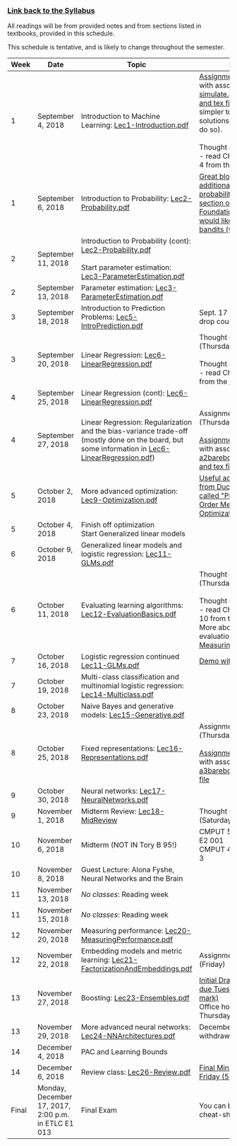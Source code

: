 <h3><a href="https://github.com/ajingj82/stochapprox/">Link back to the Syllabus</a></h3>

All readings will be from provided notes and from sections listed in textbooks, provided in this schedule. 

This schedule is tentative, and is likely to change throughout the semester. 


Week | Date | Topic | Readings
------------ | ------------- | ------------- | -------------
1| September 4, 2018 | Introduction to Machine Learning: <a href="lectures/Lec1-Introduction.pdf">Lec1-Introduction.pdf</a> | <a href="assignments/ass1.pdf">Assignment #1 released</a> <br> with associated code <a href="assignments/simulate.py">simulate.py</a> <br> <a href="assignments/ass1ex.tex">and tex file</a> to make it simpler to typeset your solutions (if you choose to do so). <br> <br> Thought questions #1: <br>  - read Chapters 1, 2, 3 and 4 from the <a href="notes.pdf">notes.pdf</a>
1 | September 6, 2018 | Introduction to Probability: <a href="lectures/Lec2-Probability.pdf">Lec2-Probability.pdf</a> | <a href="http://banditalgs.com/2016/09/04/stochastic-bandits-warm-up/">Great blog post if you want additional readings about probability; jump to the section on Rigorous Foundations, unless you would like to learn about bandits (which is also fun!)</a>
2 | September 11, 2018 | Introduction to Probability (cont): <a href="lectures/Lec2-Probability.pdf">Lec2-Probability.pdf</a> <br> <br> Start parameter estimation: <a href="lectures/Lec3-ParameterEstimation.pdf">Lec3-ParameterEstimation.pdf</a>| 
2 | September 13, 2018 | Parameter estimation: <a href="lectures/Lec3-ParameterEstimation.pdf">Lec3-ParameterEstimation.pdf</a> | 
3 | September 18, 2018 | Introduction to Prediction Problems: <a href="lectures/Lec5-IntroPrediction.pdf">Lec5-IntroPrediction.pdf</a> | Sept. 17 last day to add or drop courses.
3  | September 20, 2018 | Linear Regression: <a href="lectures/Lec6-LinearRegression.pdf">Lec6-LinearRegression.pdf</a> | Thought questions #1 due (Thursday) <br> <br> Thought questions #2:<br> - read Chapters 5, 6, and 7 from the <a href="notes.pdf">notes.pdf</a>
4 | September 25, 2018 | Linear Regression (cont): <a href="lectures/Lec6-LinearRegression.pdf">Lec6-LinearRegression.pdf</a> | 
4 | September 27, 2018 | Linear Regression: Regularization and the bias-variance trade-off (mostly done on the board, but some information in <a href="lectures/Lec6-LinearRegression.pdf">Lec6-LinearRegression.pdf</a>) | Assignment #1 due (Thursday)<br><br><a href="assignments/ass2.pdf">Assignment #2 released</a> <br>with associated code <a href="assignments/a2barebones.zip">a2barebones.zip</a> <br> <a href="assignments/ass2ex.tex">and tex file</a> 
5 | October 2, 2018 | More advanced optimization: <a href="lectures/Lec9-Optimization.pdf">Lec9-Optimization.pdf</a>| <a href="https://pdfs.semanticscholar.org/2ddf/1465ec6026c16d47a5307ae94d834320cc5b.pdf">Useful additional notes from Duchi and Singer, called "Proximal and First-Order Methods for Convex Optimization"</a>
5 | October 4, 2018 | Finish off optimization<br>Start Generalized linear models | 
6 | October 9, 2018 | Generalized linear models and logistic regression: <a href="lectures/Lec11-GLMs.pdf">Lec11-GLMs.pdf</a> | 
6 | October 11, 2018 | Evaluating learning algorithms: <a href="lectures/Lec12-EvaluationBasics.pdf">Lec12-EvaluationBasics.pdf</a> | Thought questions #2 due (Thursday) <br> <br> Thought questions #3: <br> - read Chapters 8, 9, and 10 from the <a href="notes.pdf">notes.pdf</a> <br> More about empirical evaluation: <a href="lectures/Lec20-MeasuringPerformance.pdf">Lec20-MeasuringPerformance.pdf</a>
7 | October 16, 2018 | Logistic regression continued  <a href="lectures/Lec11-GLMs.pdf">Lec11-GLMs.pdf</a> | <a href="examples/example_logistic_regression_ml.m">Demo with outlier </a>
7 | October 19, 2018 | Multi-class classification and multinomial logistic regression: <a href="lectures/Lec14-Multiclass.pdf">Lec14-Multiclass.pdf</a> | 
8 | October 23, 2018 | Naive Bayes and generative models: <a href="lectures/Lec15-Generative.pdf">Lec15-Generative.pdf</a> | 
8 | October 25, 2018 | Fixed representations: <a href="lectures/Lec16-Representations.pdf">Lec16-Representations.pdf</a> | Assignment #2 due (Thursday)<br> <br><a href="assignments/ass3.pdf">Assignment #3 released</a> <br> with associated code <a href="assignments/a3barebones.zip">a3barebones.zip</a> <a href="assignments/ass3ex.tex">and tex file</a> 
9 | October 30, 2018 | Neural networks: <a href="lectures/Lec17-NeuralNetworks.pdf">Lec17-NeuralNetworks.pdf</a>   | 
9 | November 1, 2018 | Midterm Review: <a href="lectures/Lec18-MidReview.pdf">Lec18-MidReview</a> | Thought questions #3 due (Saturday)
10 | November 6, 2018 | Midterm (NOT IN Tory B 95!)   | CMPUT 566: Go to ETLC E2 001 <br> CMPUT 466: Go to MEC 4 3
10 | November 8, 2018 | Guest Lecture: Alona Fyshe, Neural Networks and the Brain | 
11 | November 13, 2018 | *No classes*: Reading week | 
11 | November 15, 2018 | *No classes*: Reading week | 
12 | November 20, 2018 | Measuring performance: <a href="lectures/Lec20-MeasuringPerformance.pdf">Lec20-MeasuringPerformance.pdf</a>   | 
12 | November 22, 2018 | Embedding models and metric learning: <a href="lectures/Lec21-FactorizationAndEmbeddings.pdf">Lec21-FactorizationAndEmbeddings.pdf</a>   | Assignment #3 due (Friday)
13 | November 27, 2018 | Boosting: <a href="lectures/Lec23-Ensembles.pdf">Lec23-Ensembles.pdf</a>  | <a href="assignments/project.pdf">Initial Draft of Mini-project due Tuesday (5% of your mark)</a> <br> Office hours moved to Thursday, from 2-4 p.m.
13 | November 29, 2018 | More advanced neural networks: <a href="lectures/Lec24-NNArchitectures.pdf">Lec24-NNArchitectures.pdf</a>  | December 1 last day for withdrawal.
14 | December 4, 2018 | PAC and Learning Bounds | 
14 | December 6, 2018 | Review class: <a href="lectures/Lec26-Review.pdf">Lec26-Review.pdf</a> | <a href="assignments/project.pdf">Final Mini-project due Friday (5% of mark)</a>
Final | Monday, December 17, 2017, 2:00 p.m. in ETLC E1 013 | Final Exam | You can bring a two page cheat-sheet.

